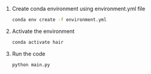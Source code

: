 1. Create conda environment using environment.yml file

    ```bash
    conda env create -f environment.yml
    ```

2. Activate the environment

    ```bash
    conda activate hair
    ```

3. Run the code

    ```bash
    python main.py
    ```
